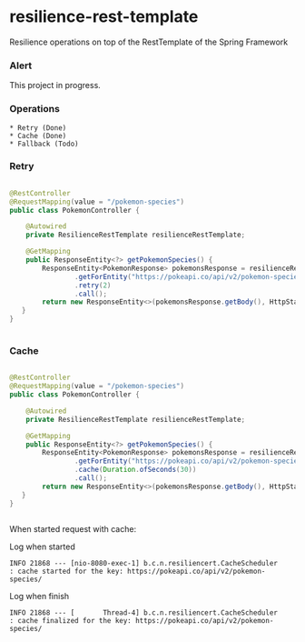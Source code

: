 # resilience-rest-template
Resilience operations on top of the RestTemplate of the Spring Framework

### Alert

This project in progress.

### Operations

    * Retry (Done)
    * Cache (Done)
    * Fallback (Todo)

### Retry 

```java

@RestController
@RequestMapping(value = "/pokemon-species")
public class PokemonController {

    @Autowired
    private ResilienceRestTemplate resilienceRestTemplate;

    @GetMapping
    public ResponseEntity<?> getPokemonSpecies() {
        ResponseEntity<PokemonResponse> pokemonsResponse = resilienceRestTemplate
                .getForEntity("https://pokeapi.co/api/v2/pokemon-species/", PokemonResponse.class)
                .retry(2)
                .call();
        return new ResponseEntity<>(pokemonsResponse.getBody(), HttpStatus.OK);
   }
}
   
```

### Cache

```java

@RestController
@RequestMapping(value = "/pokemon-species")
public class PokemonController {

    @Autowired
    private ResilienceRestTemplate resilienceRestTemplate;

    @GetMapping
    public ResponseEntity<?> getPokemonSpecies() {
        ResponseEntity<PokemonResponse> pokemonsResponse = resilienceRestTemplate
                .getForEntity("https://pokeapi.co/api/v2/pokemon-species/", PokemonResponse.class)
                .cache(Duration.ofSeconds(30))
                .call();
        return new ResponseEntity<>(pokemonsResponse.getBody(), HttpStatus.OK);
   }
}
   
```

When started request with cache:

Log when started

```
INFO 21868 --- [nio-8080-exec-1] b.c.n.resiliencert.CacheScheduler        : cache started for the key: https://pokeapi.co/api/v2/pokemon-species/
```

Log when finish

```
INFO 21868 --- [       Thread-4] b.c.n.resiliencert.CacheScheduler        : cache finalized for the key: https://pokeapi.co/api/v2/pokemon-species/

```

